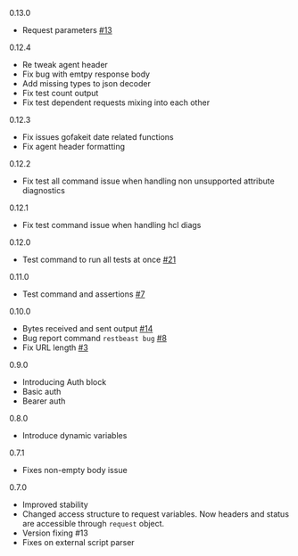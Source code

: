 0.13.0
- Request parameters [#13](https://github.com/restbeast/restbeast/issues/13)

0.12.4
- Re tweak agent header
- Fix bug with emtpy response body
- Add missing types to json decoder
- Fix test count output
- Fix test dependent requests mixing into each other

0.12.3
- Fix issues gofakeit date related functions
- Fix agent header formatting

0.12.2
- Fix test all command issue when handling non unsupported attribute diagnostics  

0.12.1
- Fix test command issue when handling hcl diags 

0.12.0
- Test command to run all tests at once [#21](https://github.com/restbeast/restbeast/issues/21)

0.11.0
- Test command and assertions [#7](https://github.com/restbeast/restbeast/issues/7)

0.10.0
- Bytes received and sent output [#14](https://github.com/restbeast/restbeast/issues/14)
- Bug report command `restbeast bug` [#8](https://github.com/restbeast/restbeast/issues/8)
- Fix URL length [#3](https://github.com/restbeast/restbeast/issues/3) 

0.9.0
- Introducing Auth block
- Basic auth
- Bearer auth

0.8.0
- Introduce dynamic variables

0.7.1
- Fixes non-empty body issue

0.7.0
- Improved stability
- Changed access structure to request variables. Now headers and status are accessible through `request` object.
- Version fixing #13
- Fixes on external script parser

